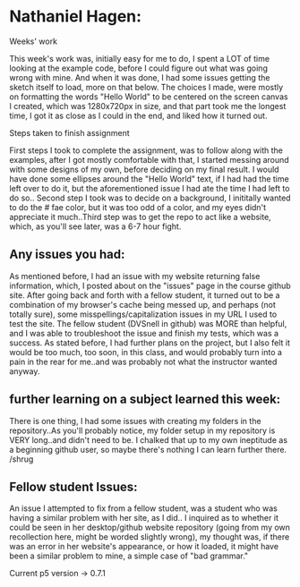 # Nathaniel Hagen:


Weeks' work

 This week's work was, initially easy for me to do, I spent a LOT of time looking at the example code, before I could figure out what was going wrong with mine. And when it was done, I had some issues getting the sketch itself to load, more on that below. The choices I made, were mostly on formatting the words "Hello World" to be centered on the screen canvas I created, which was 1280x720px in size, and that part took me the longest time, I got it as close as I could in the end, and liked how it turned out.

Steps taken to finish assignment

 First steps I took to complete the assignment, was to follow along with the examples, after I got mostly comfortable with that, I started messing around with some designs of my own, before deciding on my final result. I would have done some ellipses around the "Hello World" text, if I had had the time left over to do it, but the aforementioned issue I had ate the time I had left to do so.. Second step I took was to decide on a background, I inititally wanted to do the # fae color, but it was too odd of a color, and my eyes didn't appreciate it much..Third step was to get the repo to act like a website, which, as you'll see later, was a 6-7 hour fight.

 ## Any issues you had:

 As mentioned before, I had an issue with my website returning false information, which, I posted about on the "issues" page in the course github site. After going back and forth with a fellow student, it turned out to be a combination of my browser's cache being messed up, and perhaps (not totally sure), some misspellings/capitalization issues in my URL I used to test the site. The fellow student (DVSnell in github) was MORE than helpful, and I was able to troubleshoot the issue and finish my tests, which was a success. As stated before, I had further plans on the project, but I also felt it would be too much, too soon, in this class, and would probably turn into a pain in the rear for me..and was probably not what the instructor wanted anyway.

 ## further learning on a subject learned this week:

 There is one thing, I had some issues with creating my folders in the repository..As you'll probably notice, my folder setup in my repository is VERY long..and didn't need to be. I chalked that up to my own ineptitude as a beginning github user, so maybe there's nothing I can learn further there. /shrug

## Fellow student Issues:

 An issue I attempted to fix from a fellow student, was a student who was having a similar problem with her site, as I did.. I inquired as to whether it could be seen in her desktop/github website repository (going from my own recollection here, might be worded slightly wrong), my thought was, if there was an error in her website's appearance, or how it loaded, it might have been a similar problem to mine, a simple case of "bad grammar."

Current p5 version -> 0.7.1
